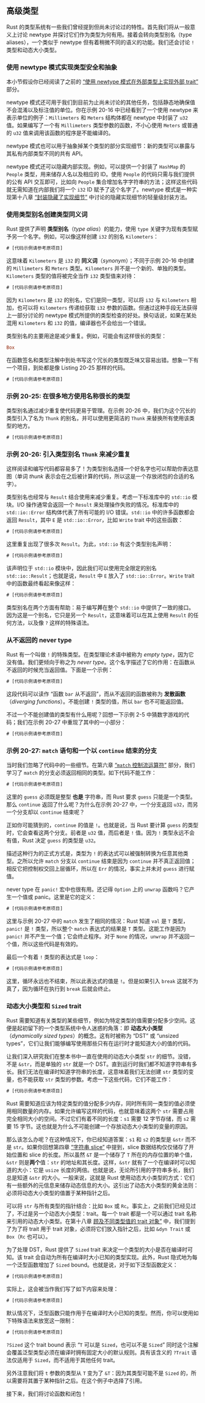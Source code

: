 ## 高级类型




Rust 的类型系统有一些我们曾经提到但尚未讨论过的特性。首先我们将从一般意义上讨论 newtype 并探讨它们作为类型为何有用。接着会转向类型别名（type aliases），一个类似于 newtype 但有着稍微不同的语义的功能。我们还会讨论 `!` 类型和动态大小类型。

### 使用 newtype 模式实现类型安全和抽象

本小节假设你已经阅读了之前的 [“使用 newtype 模式在外部类型上实现外部 trait”][using-the-newtype-pattern] 部分。

newtype 模式还可用于我们到目前为止尚未讨论的其他任务，包括静态地确保值不会混淆以及标注值的单位。你在示例 20-16 中已经看到了一个使用 newtype 来表示单位的例子：`Millimeters` 和 `Meters` 结构体都在 newtype 中封装了 `u32` 值。如果编写了一个有 `Millimeters` 类型参数的函数，不小心使用 `Meters` 或普通的 `u32` 值来调用该函数的程序是不能编译的。

newtype 模式也可以用于抽象掉某个类型的部分实现细节：新的类型可以暴露与其私有内部类型不同的共有 API。

newtype 模式还可以隐藏内部实现。例如，可以提供一个封装了 `HashMap` 的 `People` 类型，用来储存人名以及相应的 ID。使用 `People` 的代码只需与我们提供的公有 API 交互即可，比如向 `People` 集合增加名字字符串的方法；这样这些代码就无需知道在内部我们将一个 `i32` ID 赋予了这个名字了。newtype 模式是一种实现第十八章 [“封装隐藏了实现细节”][encapsulation-that-hides-implementation-details] 中讨论的隐藏实现细节的轻量级封装方法。

### 使用类型别名创建类型同义词

Rust 提供了声明 **类型别名**（*type alias*）的能力，使用 `type` 关键字为现有类型赋予另一个名字。例如，可以像这样创建 `i32` 的别名 `Kilometers`：

```rust
# [代码示例请参考原项目]
```

这意味着 `Kilometers` 是 `i32` 的 **同义词**（*synonym*）；不同于示例 20-16 中创建的 `Millimeters` 和 `Meters` 类型。`Kilometers` 并不是一个新的、单独的类型。`Kilometers` 类型的值将被完全当作 `i32` 类型值来对待：

```rust
# [代码示例请参考原项目]
```

因为 `Kilometers` 是 `i32` 的别名，它们是同一类型，可以将 `i32` 与 `Kilometers` 相加，也可以将 `Kilometers` 传递给获取 `i32` 参数的函数。但通过这种手段无法获得上一部分讨论的 newtype 模式所提供的类型检查的好处。换句话说，如果在某处混用 `Kilometers` 和 `i32` 的值，编译器也不会给出一个错误。

类型别名的主要用途是减少重复。例如，可能会有这样很长的类型：

```rust
Box
```

在函数签名和类型注解中到处书写这个冗长的类型既乏味又容易出错。想象一下有一个项目，到处都是像 Listing 20-25 那样的代码。

```rust
# [代码示例请参考原项目]
```

### 示例 20-25: 在很多地方使用名称很长的类型

类型别名通过减少重复使代码更易于管理。在示例 20-26 中，我们为这个冗长的类型引入了名为 `Thunk` 的别名，并可以使用更简洁的 `Thunk` 来替换所有使用该类型的地方。

```rust
# [代码示例请参考原项目]
```

### 示例 20-26: 引入类型别名 `Thunk` 来减少重复

这样阅读和编写代码都容易多了！为类型别名选择一个好名字也可以帮助你表达意图（单词 *thunk* 表示会在之后被计算的代码，所以这是一个存放闭包的合适的名字）。

类型别名也经常与 `Result` 结合使用来减少重复。考虑一下标准库中的 `std::io` 模块。I/O 操作通常会返回一个 `Result` 来处理操作失败的情况。标准库中的 `std::io::Error` 结构体代表了所有可能的 I/O 错误。`std::io` 中的许多函数都会返回 `Result`，其中 `E` 是 `std::io::Error`，比如 `Write` trait 中的这些函数：

```rust
# [代码示例请参考原项目]
```

这里重复出现了很多次 `Result`。为此，`std::io` 有这个类型别名声明：

```rust
# [代码示例请参考原项目]
```

该声明位于 `std::io` 模块中，因此我们可以使用完全限定的别名 `std::io::Result`；也就是说，`Result` 中 `E` 放入了 `std::io::Error`。`Write` trait 中的函数最终看起来像这样：

```rust
# [代码示例请参考原项目]
```

类型别名在两个方面有帮助：易于编写**并**在整个 `std::io` 中提供了一致的接口。因为这是一个别名，它只是另一个 `Result`，这意味着可以在其上使用 `Result` 的任何方法，以及像 `?` 这样的特殊语法。

### 从不返回的 never type

Rust 有一个叫做 `!` 的特殊类型。在类型理论术语中被称为 *empty type*，因为它没有值。我们更倾向于称之为 *never type*。这个名字描述了它的作用：在函数从不返回的时候充当返回值。下面是一个示例：

```rust
# [代码示例请参考原项目]
```

这段代码可以读作 “函数 `bar` 从不返回”，而从不返回的函数被称为 **发散函数**（*diverging functions*）。不能创建 `!` 类型的值，所以 `bar` 也不可能返回值。

不过一个不能创建值的类型有什么用呢？回想一下示例 2-5 中猜数字游戏的代码；我们在示例 20-27 中重现了其中的一小部分：

```rust
# [代码示例请参考原项目]
```

### 示例 20-27: `match` 语句和一个以 `continue` 结束的分支

当时我们忽略了代码中的一些细节。在第六章 [“`match` 控制流运算符”][the-match-control-flow-operator] 部分，我们学习了 `match` 的分支必须返回相同的类型。如下代码不能工作：

```rust
# [代码示例请参考原项目]
```

这里的 `guess` 必须既是整型 **也是** 字符串，而 Rust 要求 `guess` 只能是一个类型。那么 `continue` 返回了什么呢？为什么在示例 20-27 中，一个分支返回 `u32`，而另一个分支却以 `continue` 结束呢？

正如你可能猜到的，`continue` 的值是 `!`。也就是说，当 Rust 要计算 `guess` 的类型时，它会查看这两个分支。前者是 `u32` 值，而后者是 `!` 值。因为 `!` 类型永远不会有值，Rust 决定 `guess` 的类型是 `u32`。

描述这种行为的正式方式是，类型为 `!` 的表达式可以被强制转换为任意其他类型。之所以允许 `match` 分支以 `continue` 结束是因为 `continue` 并不真正返回值；相反它把控制权交回上层循环，所以在 `Err` 的情况，事实上并未对 `guess` 进行赋值。

never type 在 `panic!` 宏中也很有用。还记得 `Option` 上的 `unwrap` 函数吗？它产生一个值或 panic。这里是它的定义：

```rust
# [代码示例请参考原项目]
```

这里与示例 20-27 中的 `match` 发生了相同的情况：Rust 知道 `val` 是 `T` 类型，`panic!` 是 `!` 类型，所以整个 `match` 表达式的结果是 `T` 类型。这能工作是因为 `panic!` 并不产生一个值；它会终止程序。对于 `None` 的情况，`unwrap` 并不返回一个值，所以这些代码是有效的。

最后一个有着 `!` 类型的表达式是 `loop`：

```rust
# [代码示例请参考原项目]
```

这里，循环永远也不结束，所以此表达式的值是 `!`。但是如果引入 `break` 这就不为真了，因为循环在执行到 `break` 后就会终止。

### 动态大小类型和 `Sized` trait

Rust 需要知道有关类型的某些细节，例如为特定类型的值需要分配多少空间。这便是起初留下的一个类型系统中令人迷惑的角落：即 **动态大小类型**（*dynamically sized types*）的概念。这有时被称为 “DST” 或 “unsized types”，它们让我们能够编写使用那些只有在运行时才能知道大小的值的代码。

让我们深入研究我们在整本书中一直在使用的动态大小类型 `str` 的细节。没错，不是 `&str`，而是单独的 `str` 就是一个 DST。直到运行时我们都不知道字符串有多长。我们无法在编译时知道字符串的长度，这意味着我们无法创建 `str` 类型的变量，也不能获取 `str` 类型的参数。考虑一下这些代码，它们不能工作：

```rust
# [代码示例请参考原项目]
```

Rust 需要知道应该为特定类型的值分配多少内存，同时所有同一类型的值必须使用相同数量的内存。如果允许编写这样的代码，也就意味着这两个 `str` 需要占用完全相同大小的空间。不过它们有着不同的长度：`s1` 需要 12 字节存储，而 `s2` 需要 15 字节。这也就是为什么不可能创建一个存放动态大小类型的变量的原因。

那么该怎么办呢？在这种情况下，你已经知道答案：`s1` 和 `s2` 的类型是 `&str` 而不是 `str`。如果你回想第四章 [“字符串 slice”][string-slices] 中提到，slice 数据结构仅仅储存了开始位置和 slice 的长度。所以虽然 `&T` 是一个储存了 `T` 所在的内存位置的单个值，`&str` 则是**两个**值：`str` 的地址和其长度。这样，`&str` 就有了一个在编译时可以知道的大小：它是 `usize` 长度的两倍。也就是说，无论所引用的字符串多长，我们总是知道 `&str` 的大小。一般来说，这就是 Rust 使用动态大小类型的方式：它们有一些额外的元信息来储存动态信息的大小。这引出了动态大小类型的黄金法则：必须将动态大小类型的值置于某种指针之后。

可以将 `str` 与所有类型的指针结合：比如 `Box` 或 `Rc`。事实上，之前我们已经见过了，不过是另一个动态大小类型：trait。每一个 trait 都是一个可以通过 trait 名称来引用的动态大小类型。在第十八章 [顾及不同类型值的 trait 对象”][using-trait-objects-that-allow-for-values-of-different-types] 中，我们提到了为了将 trait 用于 trait 对象，必须将它们放入指针之后，比如 `&dyn Trait` 或 `Box`（`Rc` 也可以）。

为了处理 DST，Rust 提供了 `Sized` trait 来决定一个类型的大小是否在编译时可知。该 trait 会自动为所有在编译时大小已知的类型实现。此外，Rust 隐式地为每一个泛型函数增加了 `Sized` bound。也就是说，对于如下泛型函数定义：

```rust
# [代码示例请参考原项目]
```

实际上，这会被当作我们写了如下内容来处理：

```rust
# [代码示例请参考原项目]
```

默认情况下，泛型函数只能作用于在编译时大小已知的类型。然而，你可以使用如下特殊语法来放宽这一限制：

```rust
# [代码示例请参考原项目]
```

`?Sized` 这个 trait bound 表示 “`T` 可以是 `Sized`，也可以不是 `Sized`” 同时这个注解会覆盖泛型类型必须在编译时拥有固定大小的默认规则。具有该含义的 `?Trait` 语法仅适用于 `Sized`，而不适用于其他任何 trait。

另外注意我们将 `t` 参数的类型从 `T` 变为了 `&T`：因为其类型可能不是 `Sized` 的，所以需要将其置于某种指针之后。在这个例子中选择了引用。

接下来，我们将讨论函数和闭包！

[encapsulation-that-hides-implementation-details]:
ch18-01-what-is-oo.html#封装隐藏了实现细节
[string-slices]: ch04-03-slices.html#字符串-slice
[the-match-control-flow-operator]:
ch06-02-match.html#match-控制流结构
[using-trait-objects-that-allow-for-values-of-different-types]:
ch18-02-trait-objects.html#顾及不同类型值的-trait-对象
[using-the-newtype-pattern]: ch20-02-advanced-traits.html#使用-newtype-模式在外部类型上实现外部-trait
